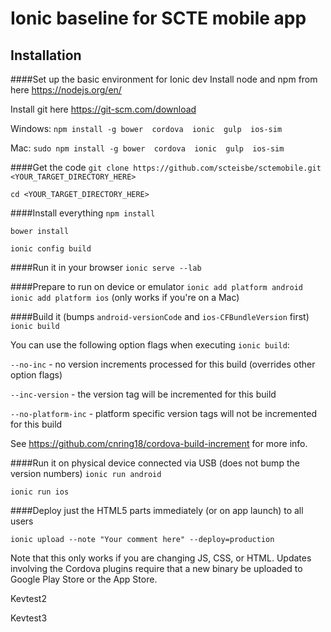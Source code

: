 # Ionic baseline for SCTE mobile app

## Installation

####Set up the basic environment for Ionic dev
Install node and npm from here https://nodejs.org/en/

Install git here https://git-scm.com/download

Windows: `npm install -g bower  cordova  ionic  gulp  ios-sim`

Mac: `sudo npm install -g bower  cordova  ionic  gulp  ios-sim`

####Get the code
`git clone https://github.com/scteisbe/sctemobile.git <YOUR_TARGET_DIRECTORY_HERE>`

`cd <YOUR_TARGET_DIRECTORY_HERE>`

####Install everything
`npm install`

`bower install`

`ionic config build`

####Run it in your browser
`ionic serve --lab` 

####Prepare to run on device or emulator
`ionic add platform android`
`ionic add platform ios` (only works if you're on a Mac)

####Build it (bumps `android-versionCode` and `ios-CFBundleVersion` first)
`ionic build`

You can use the following option flags when executing `ionic build`:

`--no-inc` - no version increments processed for this build (overrides other option flags)

`--inc-version` - the version tag will be incremented for this build

`--no-platform-inc` - platform specific version tags will not be incremented for this build

See https://github.com/cnring18/cordova-build-increment for more info.

####Run it on physical device connected via USB (does not bump the version numbers)
`ionic run android`

`ionic run ios`

####Deploy just the HTML5 parts immediately (or on app launch) to all users

`ionic upload --note "Your comment here" --deploy=production`

Note that this only works if you are changing JS, CSS, or HTML. Updates involving the Cordova plugins require that a new binary be uploaded to Google Play Store or the App Store.

Kevtest2

Kevtest3